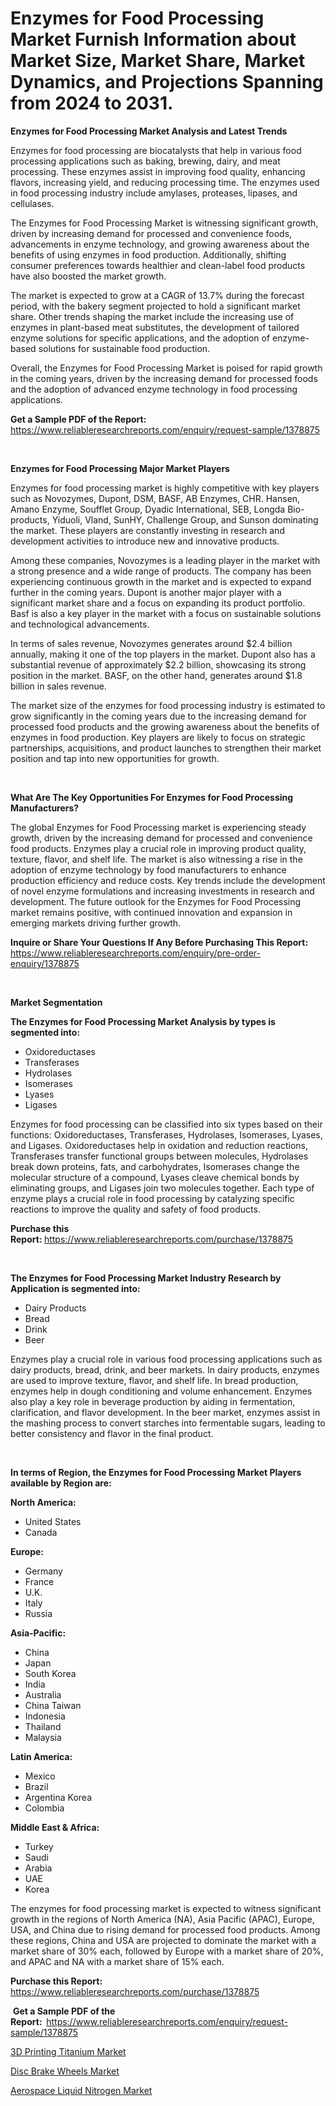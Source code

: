 <p><h1>Enzymes for Food Processing Market Furnish Information about Market Size, Market Share, Market Dynamics, and Projections Spanning from 2024 to 2031.</h1></p><p><strong>Enzymes for Food Processing Market Analysis and Latest Trends</strong></p>
<p><p>Enzymes for food processing are biocatalysts that help in various food processing applications such as baking, brewing, dairy, and meat processing. These enzymes assist in improving food quality, enhancing flavors, increasing yield, and reducing processing time. The enzymes used in food processing industry include amylases, proteases, lipases, and cellulases.</p><p>The Enzymes for Food Processing Market is witnessing significant growth, driven by increasing demand for processed and convenience foods, advancements in enzyme technology, and growing awareness about the benefits of using enzymes in food production. Additionally, shifting consumer preferences towards healthier and clean-label food products have also boosted the market growth.</p><p>The market is expected to grow at a CAGR of 13.7% during the forecast period, with the bakery segment projected to hold a significant market share. Other trends shaping the market include the increasing use of enzymes in plant-based meat substitutes, the development of tailored enzyme solutions for specific applications, and the adoption of enzyme-based solutions for sustainable food production.</p><p>Overall, the Enzymes for Food Processing Market is poised for rapid growth in the coming years, driven by the increasing demand for processed foods and the adoption of advanced enzyme technology in food processing applications.</p></p>
<p><strong>Get a Sample PDF of the Report:&nbsp;</strong> <a href="https://www.reliableresearchreports.com/enquiry/request-sample/1378875">https://www.reliableresearchreports.com/enquiry/request-sample/1378875</a></p>
<p>&nbsp;</p>
<p><strong>Enzymes for Food Processing Major Market Players</strong></p>
<p><p>Enzymes for food processing market is highly competitive with key players such as Novozymes, Dupont, DSM, BASF, AB Enzymes, CHR. Hansen, Amano Enzyme, Soufflet Group, Dyadic International, SEB, Longda Bio-products, Yiduoli, Vland, SunHY, Challenge Group, and Sunson dominating the market. These players are constantly investing in research and development activities to introduce new and innovative products.</p><p>Among these companies, Novozymes is a leading player in the market with a strong presence and a wide range of products. The company has been experiencing continuous growth in the market and is expected to expand further in the coming years. Dupont is another major player with a significant market share and a focus on expanding its product portfolio. Basf is also a key player in the market with a focus on sustainable solutions and technological advancements.</p><p>In terms of sales revenue, Novozymes generates around $2.4 billion annually, making it one of the top players in the market. Dupont also has a substantial revenue of approximately $2.2 billion, showcasing its strong position in the market. BASF, on the other hand, generates around $1.8 billion in sales revenue.</p><p>The market size of the enzymes for food processing industry is estimated to grow significantly in the coming years due to the increasing demand for processed food products and the growing awareness about the benefits of enzymes in food production. Key players are likely to focus on strategic partnerships, acquisitions, and product launches to strengthen their market position and tap into new opportunities for growth.</p></p>
<p>&nbsp;</p>
<p><strong>What Are The Key Opportunities For Enzymes for Food Processing Manufacturers?</strong></p>
<p><p>The global Enzymes for Food Processing market is experiencing steady growth, driven by the increasing demand for processed and convenience food products. Enzymes play a crucial role in improving product quality, texture, flavor, and shelf life. The market is also witnessing a rise in the adoption of enzyme technology by food manufacturers to enhance production efficiency and reduce costs. Key trends include the development of novel enzyme formulations and increasing investments in research and development. The future outlook for the Enzymes for Food Processing market remains positive, with continued innovation and expansion in emerging markets driving further growth.</p></p>
<p><strong>Inquire or Share Your Questions If Any Before Purchasing This Report:</strong> <a href="https://www.reliableresearchreports.com/enquiry/pre-order-enquiry/1378875">https://www.reliableresearchreports.com/enquiry/pre-order-enquiry/1378875</a></p>
<p>&nbsp;</p>
<p><strong>Market Segmentation</strong></p>
<p><strong>The Enzymes for Food Processing Market Analysis by types is segmented into:</strong></p>
<p><ul><li>Oxidoreductases</li><li>Transferases</li><li>Hydrolases</li><li>Isomerases</li><li>Lyases</li><li>Ligases</li></ul></p>
<p><p>Enzymes for food processing can be classified into six types based on their functions: Oxidoreductases, Transferases, Hydrolases, Isomerases, Lyases, and Ligases. Oxidoreductases help in oxidation and reduction reactions, Transferases transfer functional groups between molecules, Hydrolases break down proteins, fats, and carbohydrates, Isomerases change the molecular structure of a compound, Lyases cleave chemical bonds by eliminating groups, and Ligases join two molecules together. Each type of enzyme plays a crucial role in food processing by catalyzing specific reactions to improve the quality and safety of food products.</p></p>
<p><strong>Purchase this Report:&nbsp;</strong><a href="https://www.reliableresearchreports.com/purchase/1378875">https://www.reliableresearchreports.com/purchase/1378875</a></p>
<p>&nbsp;</p>
<p><strong>The Enzymes for Food Processing Market Industry Research by Application is segmented into:</strong></p>
<p><ul><li>Dairy Products</li><li>Bread</li><li>Drink</li><li>Beer</li></ul></p>
<p><p>Enzymes play a crucial role in various food processing applications such as dairy products, bread, drink, and beer markets. In dairy products, enzymes are used to improve texture, flavor, and shelf life. In bread production, enzymes help in dough conditioning and volume enhancement. Enzymes also play a key role in beverage production by aiding in fermentation, clarification, and flavor development. In the beer market, enzymes assist in the mashing process to convert starches into fermentable sugars, leading to better consistency and flavor in the final product.</p></p>
<p>&nbsp;</p>
<p><strong>In terms of Region, the Enzymes for Food Processing Market Players available by Region are:</strong></p>
<p>
    <p> <strong> North America: </strong>
        <ul>
            <li>United States</li>
            <li>Canada</li>
        </ul>
        </p> 
    <p> <strong> Europe: </strong>
        <ul>
            <li>Germany</li>
            <li>France</li>
            <li>U.K.</li>
            <li>Italy</li>
            <li>Russia</li>
        </ul>
        </p> 
    <p> <strong> Asia-Pacific: </strong>
        <ul>
            <li>China</li>
            <li>Japan</li>
            <li>South Korea</li>
            <li>India</li>
            <li>Australia</li>
            <li>China Taiwan</li>
            <li>Indonesia</li>
            <li>Thailand</li>
            <li>Malaysia</li>
        </ul>
        </p> 
    <p> <strong> Latin America: </strong>
        <ul>
            <li>Mexico</li>
            <li>Brazil</li>
            <li>Argentina Korea</li>
            <li>Colombia</li>
        </ul>
        </p> 
    <p> <strong> Middle East & Africa: </strong>
        <ul>
            <li>Turkey</li>
            <li>Saudi</li>
            <li>Arabia</li>
            <li>UAE</li>
            <li>Korea</li>
        </ul>
    </p>
    </p>
<p><p>The enzymes for food processing market is expected to witness significant growth in the regions of North America (NA), Asia Pacific (APAC), Europe, USA, and China due to rising demand for processed food products. Among these regions, China and USA are projected to dominate the market with a market share of 30% each, followed by Europe with a market share of 20%, and APAC and NA with a market share of 15% each.</p></p>
<p><strong>Purchase this Report: </strong><a href="https://www.reliableresearchreports.com/purchase/1378875">https://www.reliableresearchreports.com/purchase/1378875</a></p>
<p>&nbsp;<strong>Get a Sample PDF of the Report:&nbsp;&nbsp;</strong><a href="https://www.reliableresearchreports.com/enquiry/request-sample/1378875">https://www.reliableresearchreports.com/enquiry/request-sample/1378875</a></p>
<p><strong></strong></p>
<p><p><a href="https://github.com/GroverBarry/Market-Research-Report-List-4/blob/main/3d-printing-titanium-market.md">3D Printing Titanium Market</a></p><p><a href="https://view.publitas.com/reportprime-1/disc-brake-wheels-market-insights-market-players-and-forecast-till-2030/">Disc Brake Wheels Market</a></p><p><a href="https://view.publitas.com/reportprime-1/global-aerospace-liquid-nitrogen-market-by-types-applications-and-major-players-with-regional-growth-rate-analysis-and-development-situation-from-2023-to-2030/">Aerospace Liquid Nitrogen Market</a></p></p>